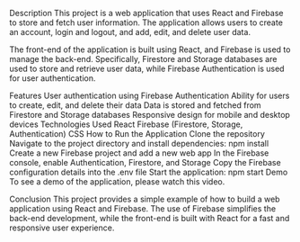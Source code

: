 Description
This project is a web application that uses React and Firebase to store and fetch user information. The application allows users to create an account, login and logout, and add, edit, and delete user data.

The front-end of the application is built using React, and Firebase is used to manage the back-end. Specifically, Firestore and Storage databases are used to store and retrieve user data, while Firebase Authentication is used for user authentication.

Features
User authentication using Firebase Authentication
Ability for users to create, edit, and delete their data
Data is stored and fetched from Firestore and Storage databases
Responsive design for mobile and desktop devices
Technologies Used
React
Firebase (Firestore, Storage, Authentication)
CSS
How to Run the Application
Clone the repository
Navigate to the project directory and install dependencies: npm install
Create a new Firebase project and add a new web app
In the Firebase console, enable Authentication, Firestore, and Storage
Copy the Firebase configuration details into the .env file
Start the application: npm start
Demo
To see a demo of the application, please watch this video.

Conclusion
This project provides a simple example of how to build a web application using React and Firebase. The use of Firebase simplifies the back-end development, while the front-end is built with React for a fast and responsive user experience.



